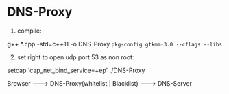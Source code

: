 # DNS-Proxy

1. compile:

g++ *.cpp -std=c++11 -o DNS-Proxy `pkg-config gtkmm-3.0 --cflags --libs`

2. set right to open udp port 53 as non root:

setcap 'cap_net_bind_service=+ep' ./DNS-Proxy

Browser ---> DNS-Proxy(whitelist | Blacklist) ---> DNS-Server
